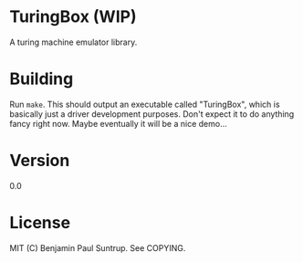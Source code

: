 # TuringBox (WIP)
A turing machine emulator library.

# Building
Run `make`. This should output an executable called "TuringBox", which is
basically just a driver development purposes. Don't expect it to do
anything fancy right now. Maybe eventually it will be a nice demo...

# Version
0.0

# License
MIT (C) Benjamin Paul Suntrup. See COPYING.
